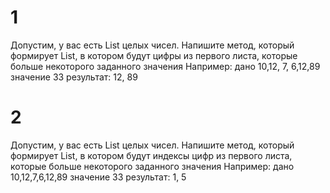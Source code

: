 # 1
Допустим, у вас есть List целых чисел. Напишите метод, который формирует List, в котором будут цифры из первого листа, которые больше некоторого заданного значения
Например: дано 10,12, 7, 6,12,89 значение 33  результат: 12, 89


# 2


Допустим, у вас есть List целых чисел. Напишите метод, который формирует List, в котором будут индексы цифр из первого листа, которые больше некоторого заданного значения
Например: дано 10,12,7,6,12,89 значение 33  результат: 1, 5

